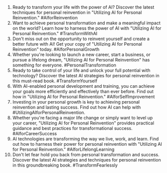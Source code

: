 1. Ready to transform your life with the power of AI? Discover the latest techniques for personal reinvention in "Utilizing AI for Personal Reinvention." #AIforReinvention
2. Want to achieve personal transformation and make a meaningful impact on the world? Learn how to harness the power of AI with "Utilizing AI for Personal Reinvention." #TransformWithAI
3. Don't miss out on the opportunity to reinvent yourself and create a better future with AI! Get your copy of "Utilizing AI for Personal Reinvention" today. #AIforPersonalGrowth
4. Whether you're looking to launch a new career, start a business, or pursue a lifelong dream, "Utilizing AI for Personal Reinvention" has something for everyone. #PersonalTransformation
5. Ready to take control of your life and unlock your full potential with technology? Discover the latest AI strategies for personal reinvention in this must-read book. #TransformYourself
6. With AI-enabled personal development and training, you can achieve your goals more efficiently and effectively than ever before. Find out how in "Utilizing AI for Personal Reinvention." #AIforSelfImprovement
7. Investing in your personal growth is key to achieving personal reinvention and lasting success. Find out how AI can help with #UtilizingAIforPersonalReinvention.
8. Whether you're facing a major life change or simply want to level up your career, "Utilizing AI for Personal Reinvention" provides practical guidance and best practices for transformational success. #AIforCareerSuccess
9. AI technologies are transforming the way we live, work, and learn. Find out how to harness their power for personal reinvention with "Utilizing AI for Personal Reinvention." #AIforLifelongLearning
10. Don't let fear hold you back from personal transformation and success. Discover the latest AI strategies and techniques for personal reinvention in this groundbreaking book. #TransformFearlessly
